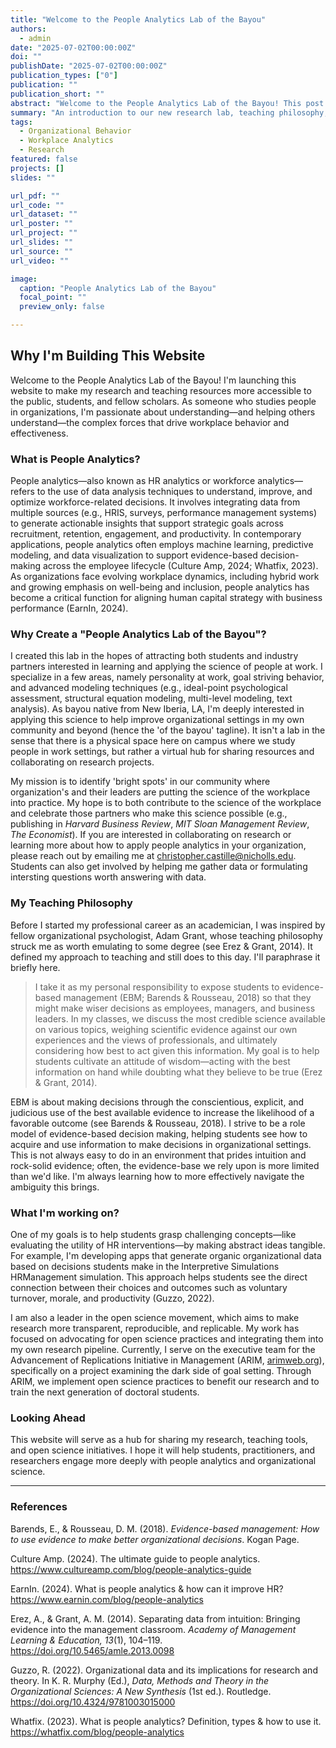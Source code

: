 ```yaml
---
title: "Welcome to the People Analytics Lab of the Bayou"
authors:
  - admin
date: "2025-07-02T00:00:00Z"
doi: ""
publishDate: "2025-07-02T00:00:00Z"
publication_types: ["0"]
publication: ""
publication_short: ""
abstract: "Welcome to the People Analytics Lab of the Bayou! This post explains the motivation for the website, my teaching philosophy, and my commitment to open science."
summary: "An introduction to our new research lab, teaching philosophy, and open science initiatives."
tags:
  - Organizational Behavior
  - Workplace Analytics
  - Research
featured: false
projects: []
slides: ""

url_pdf: ""
url_code: ""
url_dataset: ""
url_poster: ""
url_project: ""
url_slides: ""
url_source: ""
url_video: ""

image:
  caption: "People Analytics Lab of the Bayou"
  focal_point: ""
  preview_only: false

---
```


## Why I'm Building This Website

Welcome to the People Analytics Lab of the Bayou! I'm launching this website to make my research and teaching resources more accessible to the public, students, and fellow scholars. As someone who studies people in organizations, I'm passionate about understanding—and helping others understand—the complex forces that drive workplace behavior and effectiveness.

### What is People Analytics?

People analytics—also known as HR analytics or workforce analytics—refers to the use of data analysis techniques to understand, improve, and optimize workforce-related decisions. It involves integrating data from multiple sources (e.g., HRIS, surveys, performance management systems) to generate actionable insights that support strategic goals across recruitment, retention, engagement, and productivity. In contemporary applications, people analytics often employs machine learning, predictive modeling, and data visualization to support evidence-based decision-making across the employee lifecycle (Culture Amp, 2024; Whatfix, 2023). As organizations face evolving workplace dynamics, including hybrid work and growing emphasis on well-being and inclusion, people analytics has become a critical function for aligning human capital strategy with business performance (EarnIn, 2024).

### Why Create a "People Analytics Lab of the Bayou"?

I created this lab in the hopes of attracting both students and industry partners interested in learning and applying the science of people at work. I specialize in a few areas, namely personality at work, goal striving behavior, and advanced modeling techniques (e.g., ideal-point psychological assessment, structural equation modeling, multi-level modeling, text analysis). As bayou native from New Iberia, LA, I'm deeply interested in applying this science to help improve organizational settings in my own community and beyond (hence the 'of the bayou' tagline). It isn't a lab in the sense that there is a physical space here on campus where we study people in work settings, but rather a virtual hub for sharing resources and collaborating on research projects.

My mission is to identify 'bright spots' in our community where organization's and their leaders are putting the science of the workplace into practice. My hope is to both contribute to the science of the workplace and celebrate those partners who make this science possible (e.g., publishing in *Harvard Business Review*, *MIT Sloan Management Review*, *The Economist*). If you are interested in collaborating on research or learning more about how to apply people analytics in your organization, please reach out by emailing me at christopher.castille@nicholls.edu. Students can also get involved by helping me gather data or formulating intersting questions worth answering with data.

### My Teaching Philosophy

Before I started my professional career as an academician, I was inspired by fellow organizational psychologist, Adam Grant, whose teaching philosophy struck me as worth emulating to some degree (see Erez & Grant, 2014). It defined my approach to teaching and still does to this day. I'll paraphrase it briefly here. 

> I take it as my personal responsibility to expose students to evidence-based management (EBM; Barends & Rousseau, 2018) so that they might make wiser decisions as employees, managers, and business leaders. In my classes, we discuss the most credible science available on various topics, weighing scientific evidence against our own experiences and the views of professionals, and ultimately considering how best to act given this information. My goal is to help students cultivate an attitude of wisdom—acting with the best information on hand while doubting what they believe to be true (Erez & Grant, 2014).

EBM is about making decisions through the conscientious, explicit, and judicious use of the best available evidence to increase the likelihood of a favorable outcome (see Barends & Rousseau, 2018). I strive to be a role model of evidence-based decision making, helping students see how to acquire and use information to make decisions in organizational settings. This is not always easy to do in an environment that prides intuition and rock-solid evidence; often, the evidence-base we rely upon is more limited than we'd like. I'm always learning how to more effectively navigate the ambiguity this brings.

### What I'm working on?

One of my goals is to help students grasp challenging concepts—like evaluating the utility of HR interventions—by making abstract ideas tangible. For example, I'm developing apps that generate organic organizational data based on decisions students make in the Interpretive Simulations HRManagement simulation. This approach helps students see the direct connection between their choices and outcomes such as voluntary turnover, morale, and productivity (Guzzo, 2022).

I am also a leader in the open science movement, which aims to make research more transparent, reproducible, and replicable. My work has focused on advocating for open science practices and integrating them into my own research pipeline. Currently, I serve on the executive team for the Advancement of Replications Initiative in Management (ARIM, [arimweb.org](https://arimweb.org)), specifically on a project examining the dark side of goal setting. Through ARIM, we implement open science practices to benefit our research and to train the next generation of doctoral students.

### Looking Ahead

This website will serve as a hub for sharing my research, teaching tools, and open science initiatives. I hope it will help students, practitioners, and researchers engage more deeply with people analytics and organizational science.

---

### References

Barends, E., & Rousseau, D. M. (2018). *Evidence-based management: How to use evidence to make better organizational decisions*. Kogan Page.

Culture Amp. (2024). The ultimate guide to people analytics. https://www.cultureamp.com/blog/people-analytics-guide

EarnIn. (2024). What is people analytics & how can it improve HR? https://www.earnin.com/blog/people-analytics

Erez, A., & Grant, A. M. (2014). Separating data from intuition: Bringing evidence into the management classroom. *Academy of Management Learning & Education, 13*(1), 104–119. https://doi.org/10.5465/amle.2013.0098

Guzzo, R. (2022). Organizational data and its implications for research and theory. In K. R. Murphy (Ed.), *Data, Methods and Theory in the Organizational Sciences: A New Synthesis* (1st ed.). Routledge. https://doi.org/10.4324/9781003015000 

Whatfix. (2023). What is people analytics? Definition, types & how to use it. https://whatfix.com/blog/people-analytics